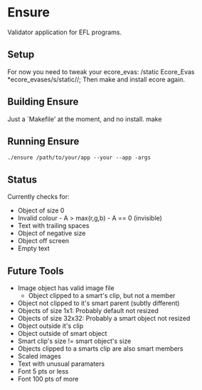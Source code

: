 Ensure
======

Validator application for EFL programs.


Setup
-----

For now you need to tweak your ecore_evas:
	/static Ecore_Evas *ecore_evases/s/static//;
Then make and install ecore again.

Building Ensure
---------------

Just a `Makefile' at the moment, and no install.
    make

Running Ensure
--------------

    ./ensure /path/to/your/app --your --app -args

Status
------

Currently checks for:
   * Object of size 0
   * Invalid colour
   	- A > max(r,g,b)
	- A == 0 (invisible)
   * Text with trailing spaces
   * Object of negative size
   * Object off screen
   * Empty text


Future Tools
------------

   * Image object has valid image file
      * Object clipped to a smart's clip, but not a member
   * Object not clipped to it's smart parent (subtly different)
   * Objects of size 1x1: Probably default not resized
   * Objects of size 32x32: Probably a smart object not resized
   * Object outside it's clip
   * Object outside of smart object
   * Smart clip's size != smart object's size
   * Objects clipped to a smarts clip are also smart members
   * Scaled images
   * Text with unusual paramaters
   * Font 5 pts or less
   * Font 100 pts of more

